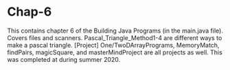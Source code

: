 # Chap-6
This contains chapter 6 of the Building Java Programs (in the main.java file). Covers files and scanners.
Pascal_Triangle_Method1-4 are different ways to make a pascal triangle. [Project]
One/TwoDArrayPrograms, MemoryMatch, findPairs, magicSquare, and masterMindProject are all projects as well.
This was completed at during summer 2020. 

